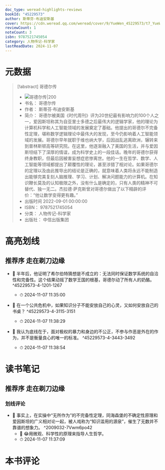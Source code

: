 ```yaml
---
doc_type: weread-highlights-reviews
bookId: "45229573"
author: 斯蒂芬·布迪安斯基
cover: https://cdn.weread.qq.com/weread/cover/9/YueWen_45229573/t7_YueWen_45229573.jpg
reviewCount: 1
noteCount: 3
isbn: 9787521745054
category: 人物传记-科学家
lastReadDate: 2024-11-07
---
```

# 元数据
> [!abstract] 哥德尔传
> - ![ 哥德尔传|200](https://cdn.weread.qq.com/weread/cover/9/YueWen_45229573/t7_YueWen_45229573.jpg)
> - 书名： 哥德尔传
> - 作者： 斯蒂芬·布迪安斯基
> - 简介： 哥德尔被美国《时代周刊》评为20世纪最有影响力的100个人之一，爱因斯坦称其为自亚里士多德之后最伟大的逻辑学家，他的理论为计算机科学和人工智能领域的发展奠定了基础。他提出的哥德尔不完备性定理，堪称数学逻辑理论中最伟大的发现，至今仍影响着人工智能领域的发展。哥德尔早年就职于维也纳大学，后因战乱逃离欧洲，辗转来到普林斯顿高等研究院。在这里，他逐渐融入了美国的生活，并与爱因斯坦结下了深厚的情谊，成为科学史上的一段佳话。晚年的哥德尔获得终身教职，但最后因被害妄想症悲惨离世。他的一生在哲学、数学、人工智能等领域都提出了颠覆性的理论，甚至涉猎了相对论。如果哥德尔的定理以及由此推导出的结论是正确的，就意味着人类将永远不能制造出能够完美复刻人脑推理、学习、计划、解决问题能力的计算机。在知识鞭长莫及的认知极限之外，没有什么是确定的，只有人类的精神不可替代、独一无二。杰拉德·萨克斯曾对哥德尔做出了以下精辟的评价：“他让数学变得更有趣。”
> - 出版时间 2022-09-01 00:00:00
> - ISBN： 9787521745054
> - 分类： 人物传记-科学家
> - 出版社： 中信出版集团

# 高亮划线

## 推荐序 走在剃刀边缘


- 📌 半年后，他证明了希尔伯特猜想是不成立的：无法同时保证数学系统的自洽性和完备性。这个结果动摇了数学王国的根基，哥德尔动了所有人的奶酪。 ^45229573-4-1201-1267
    - ⏱ 2024-11-07 11:35:00 

- 📌 在一个公共危机中，如果知识分子不能安放自己的心灵，又如何安放自己的书桌？ ^45229573-4-3115-3151
    - ⏱ 2024-11-07 11:38:29 

- 📌 我认为底线在于，面对极权的暴力和身边的不公正，不参与作恶是外在的作为，并不是衡量良心的唯一的标准。 ^45229573-4-3443-3492
    - ⏱ 2024-11-07 11:38:54 
# 读书笔记

## 推荐序 走在剃刀边缘

### 划线评论
- 📌 事实上，在实操中“无所作为”的不完备性定理，同海森堡的不确定性原理和爱因斯坦的广义相对论一起，被人戏称为“知识滥用的源泉”，催生了无数并不靠谱的想象力。  ^2009032-7Vwm6po42
    - 💭 😂用微观、科学性的原理来指导人生哲学。
    - ⏱ 2024-11-07 11:37:09
   
# 本书评论
